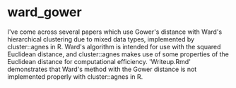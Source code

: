 # ward_gower
I've come across several papers which use Gower's distance with Ward's hierarchical clustering due to mixed data types, implemented by cluster::agnes in R. Ward's algorithm is intended for use with the squared Euclidean distance, and cluster::agnes makes use of some properties of the Euclidean distance for computational efficiency. 'Writeup.Rmd' demonstrates that Ward's method with the Gower distance is not implemented properly with cluster::agnes in R.
